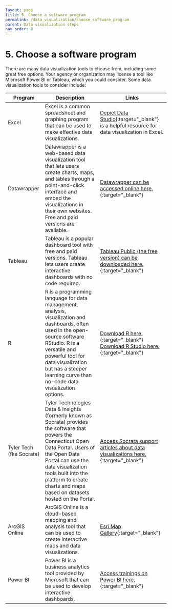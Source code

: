```yaml
---
layout: page
title: 5. Choose a software program
permalink: /data_visualization/choose_software_program
parent: Data visualization steps
nav_order: 8
---
```


# 5. Choose a software program

There are many data visualization tools to choose from, including some great free options. Your agency or organization may license a tool like Microsoft Power BI or Tableau, which you could consider. Some data visualization tools to consider include:

|Program                | Description                                                      | Links                  |
|-----------------------|------------------------------------------------------------------|------------------------|
| Excel | Excel is a common spreadsheet and graphing program that can be used to make effective data visualizations. | [Depict Data Studio](https://depictdatastudio.com/category/data-visualization-in-excel/){:target="_blank"} is a helpful resource for data visualization in Excel.| 
| Datawrapper | Datawrapper is a web-based data visualization tool that lets users create charts, maps, and tables through a point-and-click interface and embed the visualizations in their own websites. Free and paid versions are available. | [Datawrapper can be accessed online here.](https://www.datawrapper.de/){:target="_blank"} |
| Tableau | Tableau is a popular dashboard tool with free and paid versions. Tableau lets users create interactive dashboards with no code required. | [Tableau Public (the free version) can be downloaded here.](https://public.tableau.com/app/discover){:target="_blank"} | 
| R | R is a programming language for data management, analysis, visualization and dashboards, often used in the open-source software RStudio. R is a versatile and powerful tool for data visualization but has a steeper learning curve than no-code data visualization options. | [Download R here.](https://www.r-project.org/){:target="_blank"} [Download R Studio here.](https://posit.co/){:target="_blank"} |
| Tyler Tech (fka Socrata) | Tyler Technologies Data & Insights (formerly known as Socrata) provides the software that powers the Connecticut Open Data Portal. Users of the Open Data Portal can use the data visualization tools built into the platform to create charts and maps based on datasets hosted on the Portal. | [Access Socrata support articles about data visualizations here.](https://support.socrata.com/hc/en-us/articles/115000813847-Creating-a-Visualization-in-the-Visualization-Canvas){:target="_blank"} | 
| ArcGIS Online | ArcGIS Online is a cloud-based mapping and analysis tool that can be used to create interactive maps and data visualizations. | [Esri Map Gallery](https://mapgallery.esri.com/){:target="_blank"} |
| Power BI | Power BI is a business analytics tool provided by Microsoft that can be used to develop interactive dashboards. | [Access trainings on Power BI here.](https://learn.microsoft.com/en-us/training/powerplatform/power-bi?WT.mc_id=powerbi_landingpage-marketing-page){:target="_blank"} |
